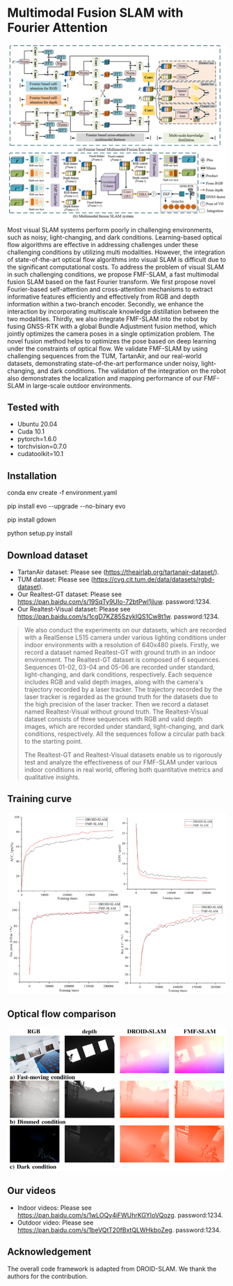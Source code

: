 
# Multimodal Fusion SLAM with Fourier Attention
![](block_diagram.png)

Most visual SLAM systems perform poorly in challenging environments, such as noisy, light-changing, and dark conditions. Learning-based optical flow algorithms are effective in addressing challenges under these challenging conditions by utilizing multi modalities. However, the integration of state-of-the-art optical flow algorithms into visual SLAM is difficult due to the significant computational costs. To address the problem of visual SLAM in such challenging conditions, we propose FMF-SLAM, a fast multimodal fusion SLAM based on the fast Fourier transform. We first propose novel Fourier-based self-attention and cross-attention mechanisms to extract informative features efficiently and effectively from RGB and depth information within a two-branch encoder. Secondly, we enhance the interaction by incorporating multiscale knowledge distillation between the two modalities. Thirdly, we also integrate FMF-SLAM into the robot by fusing GNSS-RTK with a global Bundle Adjustment fusion method, which jointly optimizes the camera poses in a single optimization problem. The novel fusion method helps to optimizes the pose based on deep learning under the constraints of optical flow. We validate FMF-SLAM by using challenging sequences from the TUM, TartanAir, and our real-world datasets, demonstrating state-of-the-art performance under noisy, light-changing, and dark conditions. The validation of the integration on the robot also demonstrates the localization and mapping performance of our FMF-SLAM in large-scale outdoor environments.

## Tested with
* Ubuntu 20.04
* Cuda 10.1
* pytorch=1.6.0
* torchvision=0.7.0
* cudatoolkit=10.1
## Installation 
conda env create -f environment.yaml

pip install evo --upgrade --no-binary evo

pip install gdown

python setup.py install

## Download dataset 
* TartanAir dataset: Please see (https://theairlab.org/tartanair-dataset/).
* TUM dataset: Please see (https://cvg.cit.tum.de/data/datasets/rgbd-dataset).
* Our Realtest-GT dataset: Please see https://pan.baidu.com/s/19SqTy9UIo-72btPwl1jluw. password:1234.
* Our Realtest-Visual dataset: Please see https://pan.baidu.com/s/1cgD7KZ85SzykIQS1Cw8t1w. password:1234.
<blockquote>
We also conduct the experiments on our datasets, which are recorded with a RealSense L515 camera under various lighting conditions under indoor environments with a resolution of 640x480 pixels. Firstly, we record a dataset named Realtest-GT with ground truth in an indoor environment. The Realtest-GT dataset is composed of 6 sequences. Sequences 01-02, 03-04 and 05-06 are recorded under standard, light-changing, and dark conditions, respectively. Each sequence includes RGB and valid depth images, along with the camera's trajectory recorded by a laser tracker. The trajectory recorded by the laser tracker is regarded as the ground truth for the datasets due to the high precision of the laser tracker. Then we record a dataset named Realtest-Visual without ground truth. The Realtest-Visual dataset consists of three sequences with RGB and valid depth images, which are recorded under standard, light-changing, and dark conditions, respectively. All the sequences follow a circular path back to the starting point. 

The Realtest-GT and Realtest-Visual datasets enable us to rigorously test and analyze the effectiveness of our FMF-SLAM under various indoor conditions in real world, offering both quantitative metrics and qualitative insights. 

</blockquote>

## Training curve
![](training_curve.png)

## Optical flow comparison
![](optical_flow.png)

## Our videos
* Indoor videos: Please see https://pan.baidu.com/s/1wLOQy4iFWUhrKGYIoVQozg. password:1234.
* Outdoor video: Please see https://pan.baidu.com/s/1beVQtT20fBxtQLWHkboZeg. password:1234.
## Acknowledgement
The overall code framework is adapted from DROID-SLAM. We thank the authors for the contribution.
